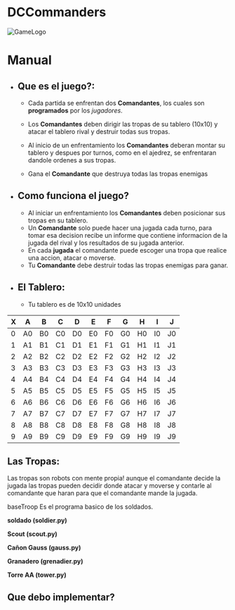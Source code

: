 # DCCommanders
![GameLogo]()

# Manual
* ## Que es el juego?:
  * Cada partida se enfrentan dos **Comandantes**, los cuales son **programados** por los _jugadores_. 
  * Los **Comandantes** deben dirigir las tropas de su tablero (10x10) y atacar el tablero rival y destruir todas sus tropas. 
  * Al inicio de un enfrentamiento los **Comandantes** deberan montar su tablero y despues por turnos, como en el ajedrez, se enfrentaran dandole ordenes a sus tropas.

  * Gana el **Comandante** que destruya todas las tropas enemigas

* ## Como funciona el juego?
  * Al iniciar un enfrentamiento los **Comandantes** deben posicionar sus tropas en su tablero. 
  * Un **Comandante** solo puede hacer una jugada cada turno, para tomar esa decision recibe un informe que contiene informacion de la jugada del rival y los resultados de su jugada anterior. 
  * En cada **jugada** el comandante puede escoger una tropa que realice una accion, atacar o moverse.
  * Tu **Comandante** debe destruir todas las tropas enemigas para ganar.

* ## El Tablero:
  * Tu tablero es de 10x10 unidades

| X  | A  | B  | C  | D  | E  | F  | G  | H  | I  | J  |
|--- | -- | -- | -- | -- | -- | -- | -- | -- | -- | -- |
| 0  | A0 | B0 | C0 | D0 | E0 | F0 | G0 | H0 | I0 | J0 |
| 1  | A1 | B1 | C1 | D1 | E1 | F1 | G1 | H1 | I1 | J1 |
| 2  | A2 | B2 | C2 | D2 | E2 | F2 | G2 | H2 | I2 | J2 |
| 3  | A3 | B3 | C3 | D3 | E3 | F3 | G3 | H3 | I3 | J3 |
| 4  | A4 | B4 | C4 | D4 | E4 | F4 | G4 | H4 | I4 | J4 |
| 5  | A5 | B5 | C5 | D5 | E5 | F5 | G5 | H5 | I5 | J5 |
| 6  | A6 | B6 | C6 | D6 | E6 | F6 | G6 | H6 | I6 | J6 |
| 7  | A7 | B7 | C7 | D7 | E7 | F7 | G7 | H7 | I7 | J7 |
| 8  | A8 | B8 | C8 | D8 | E8 | F8 | G8 | H8 | I8 | J8 |
| 9  | A9 | B9 | C9 | D9 | E9 | F9 | G9 | H9 | I9 | J9 |



## Las Tropas:
Las tropas son robots con mente propia! aunque el comandante decide la jugada las tropas pueden decidir donde atacar y moverse y contarle al comandante que haran para que el comandante mande la jugada.

baseTroop
Es el programa basico de los soldados.

**soldado (soldier.py)**

**Scout (scout.py)**

**Cañon Gauss (gauss.py)**

**Granadero (grenadier.py)**

**Torre AA (tower.py)**

## Que debo implementar?

